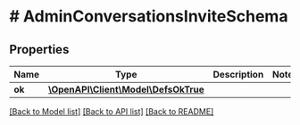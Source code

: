 # # AdminConversationsInviteSchema

## Properties

Name | Type | Description | Notes
------------ | ------------- | ------------- | -------------
**ok** | [**\OpenAPI\Client\Model\DefsOkTrue**](DefsOkTrue.md) |  |

[[Back to Model list]](../../README.md#models) [[Back to API list]](../../README.md#endpoints) [[Back to README]](../../README.md)
